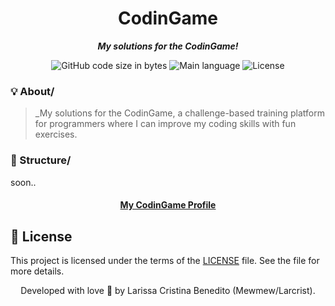 <h1 align="center">
 CodinGame
</h1>

<p align="center">
	<b><i>My solutions for the CodinGame!</i></b><br>
</p>

<p align="center">
	<img alt="GitHub code size in bytes" src="https://img.shields.io/github/languages/code-size/mewmewdevart/CodinGame?color=6272a4" />
	<img alt="Main language" src="https://img.shields.io/github/languages/top/mewmewdevart/CodinGame?color=6272a4"/>
	<img alt="License" src="https://img.shields.io/github/license/mewmewdevart/CodinGame?color=6272a4"/>
</p>

### 💡 About/
> _My solutions for the CodinGame, a challenge-based training platform for programmers where I can improve my coding skills with fun exercises.<br>

### 📁 Structure/
soon..

<h4 align="center"><a href="https://www.codingame.com/profile/663e95a09dd7684aabea420976091a204329735">My CodinGame Profile</a></h4>

## 📜  License
This project is licensed under the terms of the [LICENSE](https://github.com/mewmewdevart/so_long/blob/main/LICENSE) file. See the file for more details. <br>

<p align="center"> Developed with love 💜 by Larissa Cristina Benedito (Mewmew/Larcrist). </p>
